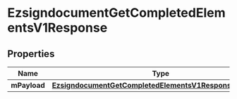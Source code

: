 
# EzsigndocumentGetCompletedElementsV1Response

## Properties
| Name | Type | Description | Notes |
| ------------ | ------------- | ------------- | ------------- |
| **mPayload** | [**EzsigndocumentGetCompletedElementsV1ResponseMPayload**](EzsigndocumentGetCompletedElementsV1ResponseMPayload.md) |  |  |




